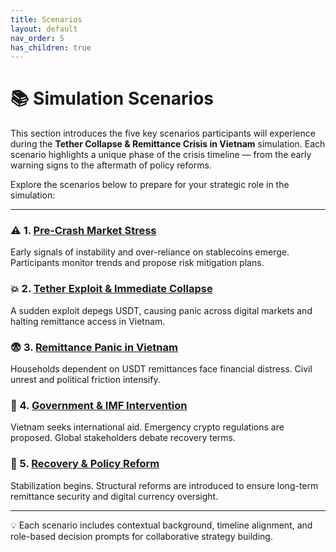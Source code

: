 ```yaml
---
title: Scenarios
layout: default
nav_order: 5
has_children: true
---
```


# 📚 Simulation Scenarios

This section introduces the five key scenarios participants will experience during the **Tether Collapse & Remittance Crisis in Vietnam** simulation. Each scenario highlights a unique phase of the crisis timeline — from the early warning signs to the aftermath of policy reforms.

Explore the scenarios below to prepare for your strategic role in the simulation:

---

### ⚠️ 1. [Pre-Crash Market Stress](pre-crash.md)
Early signals of instability and over-reliance on stablecoins emerge. Participants monitor trends and propose risk mitigation plans.

### 💥 2. [Tether Exploit & Immediate Collapse](exploit-collapse.md)
A sudden exploit depegs USDT, causing panic across digital markets and halting remittance access in Vietnam.

### 😨 3. [Remittance Panic in Vietnam](remittance-panic.md)
Households dependent on USDT remittances face financial distress. Civil unrest and political friction intensify.

### 🧩 4. [Government & IMF Intervention](gov-response.md)
Vietnam seeks international aid. Emergency crypto regulations are proposed. Global stakeholders debate recovery terms.

### 🌱 5. [Recovery & Policy Reform](recovery-reform.md)
Stabilization begins. Structural reforms are introduced to ensure long-term remittance security and digital currency oversight.

---

💡 Each scenario includes contextual background, timeline alignment, and role-based decision prompts for collaborative strategy building.
